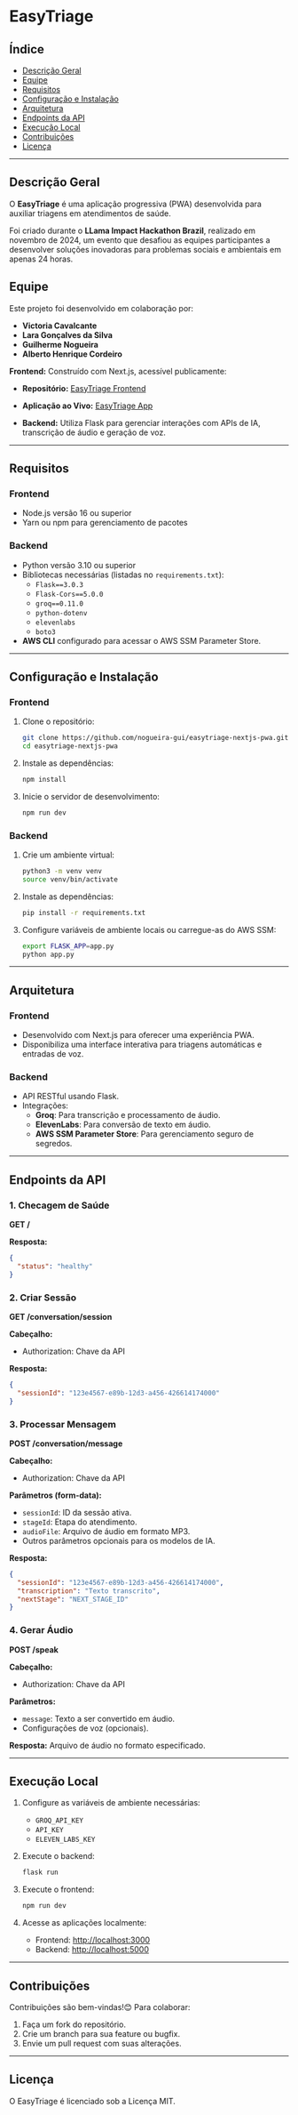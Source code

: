 # EasyTriage

## Índice
- [Descrição Geral](#descrição-geral)
- [Equipe](#equipe)
- [Requisitos](#requisitos)
- [Configuração e Instalação](#configuração-e-instalação)
- [Arquitetura](#arquitetura)
- [Endpoints da API](#endpoints-da-api)
- [Execução Local](#execução-local)
- [Contribuições](#contribuições)
- [Licença](#licença)

---

## Descrição Geral
O **EasyTriage** é uma aplicação progressiva (PWA) desenvolvida para auxiliar triagens em atendimentos de saúde. 

Foi criado durante o **LLama Impact Hackathon Brazil**, realizado em novembro de 2024, um evento que desafiou as equipes participantes a desenvolver soluções inovadoras para problemas sociais e ambientais em apenas 24 horas.

## Equipe
Este projeto foi desenvolvido em colaboração por:
- **Victoria Cavalcante**
- **Lara Gonçalves da Silva**
- **Guilherme Nogueira**
- **Alberto Henrique Cordeiro**

**Frontend:** Construído com Next.js, acessível publicamente:
  - **Repositório:** [EasyTriage Frontend](https://github.com/nogueira-gui/easytriage-nextjs-pwa)
  - **Aplicação ao Vivo:** [EasyTriage App](#)

- **Backend:** Utiliza Flask para gerenciar interações com APIs de IA, transcrição de áudio e geração de voz.

---

## Requisitos

### Frontend
- Node.js versão 16 ou superior
- Yarn ou npm para gerenciamento de pacotes

### Backend
- Python versão 3.10 ou superior
- Bibliotecas necessárias (listadas no `requirements.txt`):
  - `Flask==3.0.3`
  - `Flask-Cors==5.0.0`
  - `groq==0.11.0`
  - `python-dotenv`
  - `elevenlabs`
  - `boto3`
- **AWS CLI** configurado para acessar o AWS SSM Parameter Store.

---

## Configuração e Instalação

### Frontend
1. Clone o repositório:
   ```bash
   git clone https://github.com/nogueira-gui/easytriage-nextjs-pwa.git
   cd easytriage-nextjs-pwa
   ```
2. Instale as dependências:
   ```bash
   npm install
   ```
3. Inicie o servidor de desenvolvimento:
   ```bash
   npm run dev
   ```

### Backend
1. Crie um ambiente virtual:
   ```bash
   python3 -m venv venv
   source venv/bin/activate
   ```
2. Instale as dependências:
   ```bash
   pip install -r requirements.txt
   ```
3. Configure variáveis de ambiente locais ou carregue-as do AWS SSM:
   ```bash
   export FLASK_APP=app.py
   python app.py
   ```

---

## Arquitetura

### Frontend
- Desenvolvido com Next.js para oferecer uma experiência PWA.
- Disponibiliza uma interface interativa para triagens automáticas e entradas de voz.

### Backend
- API RESTful usando Flask.
- Integrações:
  - **Groq**: Para transcrição e processamento de áudio.
  - **ElevenLabs**: Para conversão de texto em áudio.
  - **AWS SSM Parameter Store**: Para gerenciamento seguro de segredos.

---

## Endpoints da API

### 1. Checagem de Saúde
**GET /**

**Resposta:**
```json
{
  "status": "healthy"
}
```

### 2. Criar Sessão
**GET /conversation/session**

**Cabeçalho:**
- Authorization: Chave da API

**Resposta:**
```json
{
  "sessionId": "123e4567-e89b-12d3-a456-426614174000"
}
```

### 3. Processar Mensagem
**POST /conversation/message**

**Cabeçalho:**
- Authorization: Chave da API

**Parâmetros (form-data):**
- `sessionId`: ID da sessão ativa.
- `stageId`: Etapa do atendimento.
- `audioFile`: Arquivo de áudio em formato MP3.
- Outros parâmetros opcionais para os modelos de IA.

**Resposta:**
```json
{
  "sessionId": "123e4567-e89b-12d3-a456-426614174000",
  "transcription": "Texto transcrito",
  "nextStage": "NEXT_STAGE_ID"
}
```

### 4. Gerar Áudio
**POST /speak**

**Cabeçalho:**
- Authorization: Chave da API

**Parâmetros:**
- `message`: Texto a ser convertido em áudio.
- Configurações de voz (opcionais).

**Resposta:** Arquivo de áudio no formato especificado.

---

## Execução Local

1. Configure as variáveis de ambiente necessárias:
   - `GROQ_API_KEY`
   - `API_KEY`
   - `ELEVEN_LABS_KEY`

2. Execute o backend:
   ```bash
   flask run
   ```

3. Execute o frontend:
   ```bash
   npm run dev
   ```

4. Acesse as aplicações localmente:
   - Frontend: [http://localhost:3000](http://localhost:3000)
   - Backend: [http://localhost:5000](http://localhost:5000)

---

## Contribuições
Contribuições são bem-vindas!😊 Para colaborar:

1. Faça um fork do repositório.
2. Crie um branch para sua feature ou bugfix.
3. Envie um pull request com suas alterações.

---

## Licença
O EasyTriage é licenciado sob a Licença MIT.